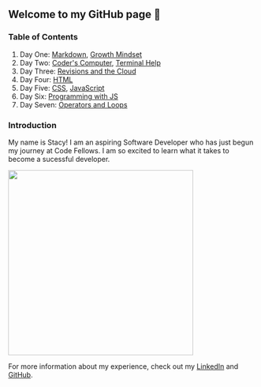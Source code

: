 ## Welcome to my GitHub page 🤩

### Table of Contents
1. Day One: [Markdown](markdown.md), [Growth Mindset](growthmindset.md)
2. Day Two: [Coder's Computer](mycomputer.md), [Terminal Help](terminalcheat.md)
3. Day Three: [Revisions and the Cloud](revisionsandcloud.md)
4. Day Four: [HTML](html.md)
5. Day Five: [CSS](CSS.md), [JavaScript](javascript.md)
6. Day Six: [Programming with JS](js.md)
7. Day Seven: [Operators and Loops](operatorsandloops.md)

### Introduction 
My name is Stacy! I am an aspiring Software Developer who has just begun my journey at Code Fellows. I am so excited to learn what it takes to become a sucessful developer.  

<img src="https://media-exp1.licdn.com/dms/image/C4E03AQHP8D08Bb3wXw/profile-displayphoto-shrink_800_800/0/1647482437612?e=1661385600&v=beta&t=DJdnbccGeAxXoh8JOqHp4shw4-BzN9gOOg8UlM_h6Wg" width="375" />

For more information about my experience, check out my [LinkedIn](https://www.linkedin.com/in/stacy-yu-1a97a722b/) and [GitHub](https://github.com/stacyyuu). 

